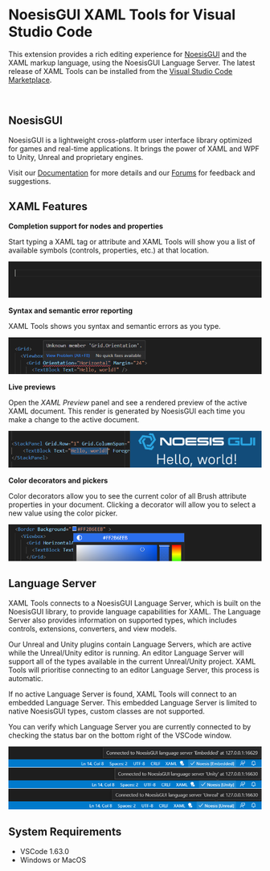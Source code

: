 # NoesisGUI XAML Tools for Visual Studio Code

This extension provides a rich editing experience for [NoesisGUI](https://www.noesisengine.com/) and the XAML markup language, using the NoesisGUI Language Server. The latest release of XAML Tools can be installed from the [Visual Studio Code Marketplace](https://noesisengine.com/vscode).

![<img src="https://raw.githubusercontent.com/Noesis/Noesis.github.io/master/NoesisGUI/LanguageServer/Readme/CampNoesis_Walkthrough_Thumbnail.png"/>](https://www.youtube.com/watch?v=6gDpvvSfMWI)

## NoesisGUI

NoesisGUI is a lightweight cross-platform user interface library optimized for games and real-time applications. It brings the power of XAML and WPF to Unity, Unreal and proprietary engines.

Visit our [Documentation](https://www.noesisengine.com/docs/Gui.Core.Index.html) for more details and our [Forums](https://www.noesisengine.com/forums/) for feedback and suggestions.

## XAML Features

**Completion support for nodes and properties**  

Start typing a XAML tag or attribute and XAML Tools will show you a list of available symbols (controls, properties, etc.) at that location.
   
![Completion](https://raw.githubusercontent.com/Noesis/Noesis.github.io/master/NoesisGUI/LanguageServer/Readme/FeatureCompletion.gif)

**Syntax and semantic error reporting**                 

XAML Tools shows you syntax and semantic errors as you type.

![Error reporting](https://raw.githubusercontent.com/Noesis/Noesis.github.io/master/NoesisGUI/LanguageServer/Readme/FeatureError.png)

**Live previews**                                 

Open the *XAML Preview* panel and see a rendered preview of the active XAML document. This render is generated by NoesisGUI each time you make a change to the active document.

![Previews](https://raw.githubusercontent.com/Noesis/Noesis.github.io/master/NoesisGUI/LanguageServer/Readme/FeaturePreviews.gif)

**Color decorators and pickers**

Color decorators allow you to see the current color of all Brush attribute properties in your document. Clicking a decorator will allow you to select a new value using the color picker.

![Color decorators](https://raw.githubusercontent.com/Noesis/Noesis.github.io/master/NoesisGUI/LanguageServer/Readme/FeatureColor.png)

## Language Server

XAML Tools connects to a NoesisGUI Language Server, which is built on the NoesisGUI library, to provide language capabilities for XAML. The Language Server also provides information on supported types, which includes controls, extensions, converters, and view models.

Our Unreal and Unity plugins contain Language Servers, which are active while the Unreal/Unity editor is running. An editor Language Server will support all of the types available in the current Unreal/Unity project. XAML Tools will prioritise connecting to an editor Language Server, this process is automatic.

If no active Language Server is found, XAML Tools will connect to an embedded Language Server. This embedded Language Server is limited to native NoesisGUI types, custom classes are not supported.

You can verify which Language Server you are currently connected to by checking the status bar on the bottom right of the VSCode window.

![Language Server Status](https://raw.githubusercontent.com/Noesis/Noesis.github.io/master/NoesisGUI/LanguageServer/Readme/LangServerStatus.png)

## System Requirements

- VSCode 1.63.0
- Windows or MacOS